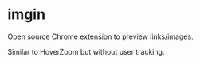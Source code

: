 imgin
=====

Open source Chrome extension to preview links/images. 

Similar to HoverZoom but without user tracking.
